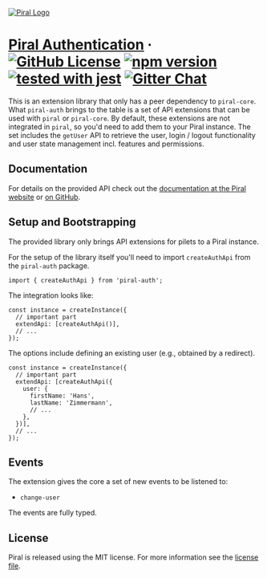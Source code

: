 [![Piral Logo](https://github.com/smapiot/piral/raw/master/docs/assets/logo.png)](https://piral.io)

# [Piral Authentication](https://piral.io) &middot; [![GitHub License](https://img.shields.io/badge/license-MIT-blue.svg)](https://github.com/smapiot/piral/blob/master/LICENSE) [![npm version](https://img.shields.io/npm/v/piral-auth.svg?style=flat)](https://www.npmjs.com/package/piral-auth) [![tested with jest](https://img.shields.io/badge/tested_with-jest-99424f.svg)](https://jestjs.io) [![Gitter Chat](https://badges.gitter.im/gitterHQ/gitter.png)](https://gitter.im/piral-io/community)

This is an extension library that only has a peer dependency to `piral-core`. What `piral-auth` brings to the table is a set of API extensions that can be used with `piral` or `piral-core`. By default, these extensions are not integrated in `piral`, so you'd need to add them to your Piral instance. The set includes the `getUser` API to retrieve the user, login / logout functionality and user state management incl. features and permissions.

## Documentation

For details on the provided API check out the [documentation at the Piral website](https://docs.piral.io) or [on GitHub](https://github.com/smapiot/piral/tree/master/docs).

## Setup and Bootstrapping

The provided library only brings API extensions for pilets to a Piral instance.

For the setup of the library itself you'll need to import `createAuthApi` from the `piral-auth` package.

```tsx
import { createAuthApi } from 'piral-auth';
```

The integration looks like:

```tsx
const instance = createInstance({
  // important part
  extendApi: [createAuthApi()],
  // ...
});
```

The options include defining an existing user (e.g., obtained by a redirect).

```tsx
const instance = createInstance({
  // important part
  extendApi: [createAuthApi({
    user: {
      firstName: 'Hans',
      lastName: 'Zimmermann',
      // ...
    },
  })],
  // ...
});
```

## Events

The extension gives the core a set of new events to be listened to:

- `change-user`

The events are fully typed.

## License

Piral is released using the MIT license. For more information see the [license file](./LICENSE).
